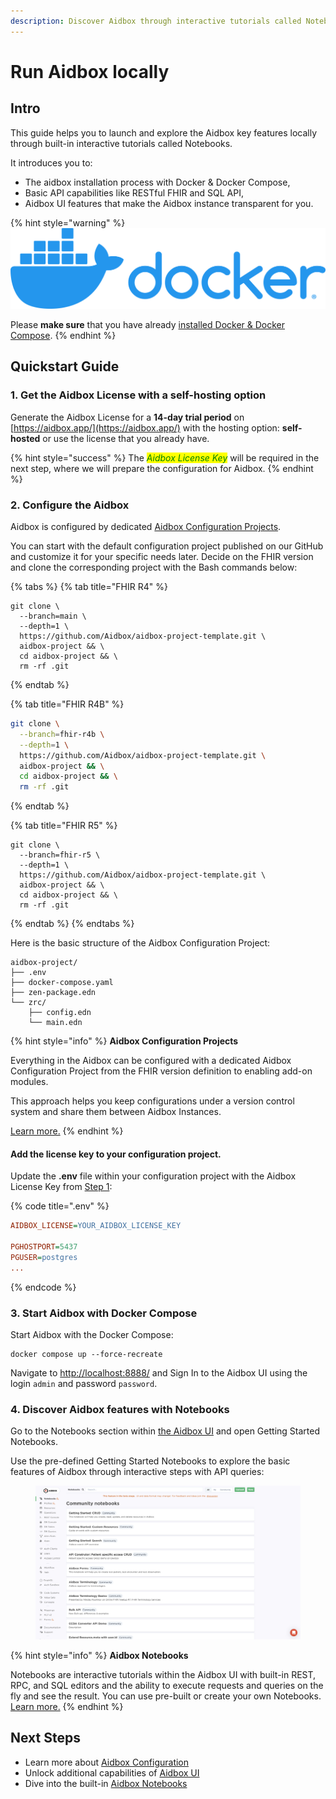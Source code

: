 ```yaml
---
description: Discover Aidbox through interactive tutorials called Notebooks on your laptop.
---
```


# Run Aidbox locally

## Intro

This guide helps you to launch and explore the Aidbox key features locally through built-in interactive tutorials called Notebooks.

It introduces you to:&#x20;

* The aidbox installation process with Docker & Docker Compose,
* Basic API capabilities like RESTful FHIR and SQL API,
* Aidbox UI features that make the Aidbox instance transparent for you.

{% hint style="warning" %}
<img src="../.gitbook/assets/docker.png" alt="" data-size="line">&#x20;

Please **make sure** that you have already [installed Docker & Docker Compose](https://docs.docker.com/engine/install/).
{% endhint %}

##

## Quickstart Guide

### 1. Get the Aidbox License with a self-hosting option&#x20;

Generate the Aidbox License for a **14-day trial period** on [https://aidbox.app/](https://aidbox.app/) with the hosting option: **self-hosted** or use the license that you already have.&#x20;

{% hint style="success" %}
The _<mark style="color:green;"><mark style="color:green;background-color:yellow;">Aidbox License Key<mark style="color:green;background-color:yellow;"></mark>_ will be required in the next step, where we will prepare the configuration for Aidbox.
{% endhint %}

### 2. Configure the Aidbox

Aidbox is configured by dedicated [Aidbox Configuration Projects](../aidbox-configuration/aidbox-zen-lang-project/).&#x20;

You can start with the default configuration project published on our GitHub and customize it for your specific needs later. Decide on the FHIR version and clone the corresponding project with the Bash commands below:

{% tabs %}
{% tab title="FHIR R4" %}
```shell
git clone \
  --branch=main \
  --depth=1 \
  https://github.com/Aidbox/aidbox-project-template.git \
  aidbox-project && \
  cd aidbox-project && \
  rm -rf .git
```
{% endtab %}

{% tab title="FHIR R4B" %}
```sh
git clone \
  --branch=fhir-r4b \
  --depth=1 \
  https://github.com/Aidbox/aidbox-project-template.git \
  aidbox-project && \
  cd aidbox-project && \
  rm -rf .git
```
{% endtab %}

{% tab title="FHIR R5" %}
```shell
git clone \
  --branch=fhir-r5 \
  --depth=1 \
  https://github.com/Aidbox/aidbox-project-template.git \
  aidbox-project && \
  cd aidbox-project && \
  rm -rf .git
```
{% endtab %}
{% endtabs %}

Here is the basic structure of the Aidbox Configuration Project:

```
aidbox-project/
├── .env
├── docker-compose.yaml
├── zen-package.edn
└── zrc/
    ├── config.edn
    └── main.edn
```

{% hint style="info" %}
**Aidbox Configuration Projects**

Everything in the Aidbox can be configured with a dedicated Aidbox Configuration Project from the FHIR version definition to enabling add-on modules.&#x20;

This approach helps you keep configurations under a version control system and share them between Aidbox Instances.

[Learn more.](broken-reference)
{% endhint %}

#### Add the license key to your configuration project.

Update the **.env** file within your configuration project with the Aidbox License Key from [Step 1](run-aidbox-locally-with-docker.md#1.-get-the-aidbox-license-with-a-self-hosting-option):&#x20;

{% code title=".env" %}
```ini
AIDBOX_LICENSE=YOUR_AIDBOX_LICENSE_KEY

PGHOSTPORT=5437
PGUSER=postgres
...
```
{% endcode %}

### 3. Start Aidbox with Docker Compose

Start Aidbox with the Docker Compose:

```shell
docker compose up --force-recreate
```

Navigate to [http://localhost:8888/](http://localhost:8888/) and Sign In to the Aidbox UI using the login `admin` and password `password`.

### 4. Discover Aidbox features with Notebooks

Go to the Notebooks section within [the Aidbox UI](../overview/aidbox-ui/) and open Getting Started Notebooks.&#x20;

Use the pre-defined Getting Started Notebooks to explore the basic features of Aidbox through interactive steps with API queries:&#x20;

<figure><img src="../.gitbook/assets/notebooks.png" alt=""><figcaption></figcaption></figure>

{% hint style="info" %}
**Aidbox Notebooks**

Notebooks are interactive tutorials within the Aidbox UI with built-in REST, RPC, and SQL editors and the ability to execute requests and queries on the fly and see the result. You can use pre-built or create your own Notebooks. [Learn more.](../overview/aidbox-ui/notebooks.md)
{% endhint %}



## Next Steps

* Learn more about [Aidbox Configuration](../aidbox-configuration/aidbox-zen-lang-project/)
* Unlock additional capabilities of [Aidbox UI](../overview/aidbox-ui/)
* Dive into the built-in [Aidbox Notebooks](../overview/aidbox-ui/notebooks.md)

